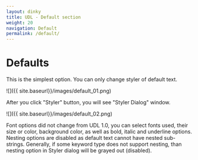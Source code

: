 ```yaml
---
layout: dinky
title: UDL - Default section
weight: 20
navigation: Default
permalink: /default/
---
```


Defaults
========

This is the simplest option. You can only change styler of default text.

![]({{ site.baseurl}}/images/default_01.png)

After you click "Styler" button, you will see "Styler Dialog" window.

![]({{ site.baseurl}}/images/default_02.png)

Font options did not change from UDL 1.0, you can select fonts used, their size or color, background color, 
as well as bold, italic and underline options. Nesting options are disabled as default text cannot have nested 
sub-strings. Generally, if some keyword type does not support nesting, 
than nesting option in Styler dialog will be grayed out (disabled). 
